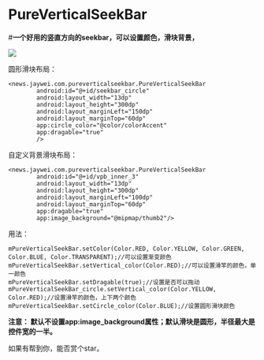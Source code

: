 # PureVerticalSeekBar

#**一个好用的竖直方向的seekbar，可以设置颜色，滑块背景，**

![](https://github.com/lexluthors/VerticalSeekbar/blob/master/app/testdemo2.gif)


   圆形滑块布局：

    <news.jaywei.com.pureverticalseekbar.PureVerticalSeekBar
            android:id="@+id/seekbar_circle"
            android:layout_width="13dp"
            android:layout_height="300dp"
            android:layout_marginLeft="150dp"
            android:layout_marginTop="60dp"
            app:circle_color="@color/colorAccent"
            app:dragable="true"
            />

自定义背景滑块布局：

    <news.jaywei.com.pureverticalseekbar.PureVerticalSeekBar
            android:id="@+id/vpb_inner_3"
            android:layout_width="13dp"
            android:layout_height="300dp"
            android:layout_marginLeft="100dp"
            android:layout_marginTop="60dp"
            app:dragable="true"
            app:image_background="@mipmap/thumb2"/>


用法：

    mPureVerticalSeekBar.setColor(Color.RED, Color.YELLOW, Color.GREEN, Color.BLUE, Color.TRANSPARENT);//可以设置渐变颜色
    mPureVerticalSeekBar.setVertical_color(Color.RED);//可以设置滑竿的颜色，单一颜色
    mPureVerticalSeekBar.setDragable(true);//设置是否可以拖动
    mPureVerticalSeekBar_circle.setVertical_color(Color.YELLOW, Color.RED);//设置滑竿的颜色，上下两个颜色
    mPureVerticalSeekBar.setCircle_color(Color.BLUE);//设置圆形滑块颜色

**注意：
默认不设置app:image_background属性；默认滑块是圆形，半径最大是控件宽的一半。**


如果有帮到你，能否赏个star。